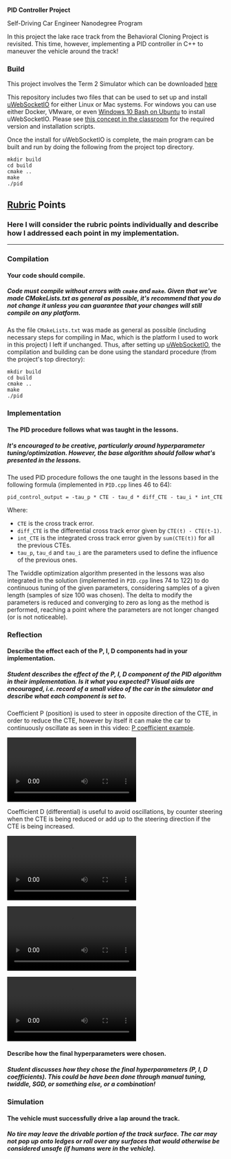 **PID Controller Project**


Self-Driving Car Engineer Nanodegree Program

In this project the lake race track from the Behavioral Cloning Project is revisited. This time, however, implementing a PID controller in C++ to maneuver the vehicle around the track!

[//]: # (Image References)
[video_P]: ./docs/PID_controller_P.mov
[video_D]: ./docs/PID_controller_D.mov
[video_no_I]: ./docs/PID_controller_no_I.mov
[video_I]: ./docs/PID_controller_I.mov
[video_run]: ./docs/PID_controller_run.mov



### Build

This project involves the Term 2 Simulator which can be downloaded [here](https://github.com/udacity/self-driving-car-sim/releases)

This repository includes two files that can be used to set up and install [uWebSocketIO](https://github.com/uWebSockets/uWebSockets) for either Linux or Mac systems. For windows you can use either Docker, VMware, or even [Windows 10 Bash on Ubuntu](https://www.howtogeek.com/249966/how-to-install-and-use-the-linux-bash-shell-on-windows-10/) to install uWebSocketIO. Please see [this concept in the classroom](https://classroom.udacity.com/nanodegrees/nd013/parts/40f38239-66b6-46ec-ae68-03afd8a601c8/modules/0949fca6-b379-42af-a919-ee50aa304e6a/lessons/f758c44c-5e40-4e01-93b5-1a82aa4e044f/concepts/16cf4a78-4fc7-49e1-8621-3450ca938b77) for the required version and installation scripts.

Once the install for uWebSocketIO is complete, the main program can be built and run by doing the following from the project top directory.

```
mkdir build
cd build
cmake ..
make
./pid
```


## [Rubric](https://review.udacity.com/#!/rubrics/824/view) Points
### Here I will consider the rubric points individually and describe how I addressed each point in my implementation.  

---
### Compilation

#### Your code should compile.
##### Code must compile without errors with ```cmake``` and ```make```. Given that we've made CMakeLists.txt as general as possible, it's recommend that you do not change it unless you can guarantee that your changes will still compile on any platform.

As the file ```CMakeLists.txt``` was made as general as possible (including necessary steps for compiling in Mac, which is the platform I used to work in this project) I left if unchanged. Thus, after setting up [uWebSocketIO](https://github.com/uWebSockets/uWebSockets), the compilation and building can be done using the standard procedure (from the project's top directory):

```
mkdir build
cd build
cmake ..
make
./pid
```


### Implementation

#### The PID procedure follows what was taught in the lessons.
##### It's encouraged to be creative, particularly around hyperparameter tuning/optimization. However, the base algorithm should follow what's presented in the lessons.

The used PID procedure follows the one taught in the lessons based in the following formula (implemented in ```PID.cpp``` lines 46 to 64):

```
pid_control_output = -tau_p * CTE - tau_d * diff_CTE - tau_i * int_CTE
```

Where:
* ```CTE``` is the cross track error.
* ```diff_CTE``` is the differential cross track error given by ```CTE(t) - CTE(t-1)```.
* ```int_CTE``` is the integrated cross track error given by ```sum(CTE(t))``` for all the previous CTEs.
* ```tau_p```, ```tau_d``` and ```tau_i``` are the parameters used to define the influence of the previous ones.

The Twiddle optimization algorithm presented in the lessons was also integrated in the solution (implemented in ```PID.cpp``` lines 74 to 122) to do continuous tuning of the given parameters, considering samples of a given length (samples of size 100 was chosen). The delta to modify the parameters is reduced and converging to zero as long as the method is performed, reaching a point where the parameters are not longer changed (or is not noticeable).


### Reflection

#### Describe the effect each of the P, I, D components had in your implementation.
##### Student describes the effect of the P, I, D component of the PID algorithm in their implementation. Is it what you expected? Visual aids are encouraged, i.e. record of a small video of the car in the simulator and describe what each component is set to.

Coefficient P (position) is used to steer in opposite direction of the CTE, in order to reduce the CTE, however by itself it can make the car to continuously oscillate as seen in this video: [P coefficient  example](./docs/PID_controller_P.mov).

![video_P]

Coefficient D (differential) is useful to avoid oscillations, by counter steering when the CTE is being reduced or add up to the steering direction if the CTE is being increased.

![video_D]

![video_no_I]

![video_I]


#### Describe how the final hyperparameters were chosen.
##### Student discusses how they chose the final hyperparameters (P, I, D coefficients). This could be have been done through manual tuning, twiddle, SGD, or something else, or a combination!



### Simulation

#### The vehicle must successfully drive a lap around the track.
##### No tire may leave the drivable portion of the track surface. The car may not pop up onto ledges or roll over any surfaces that would otherwise be considered unsafe (if humans were in the vehicle).

